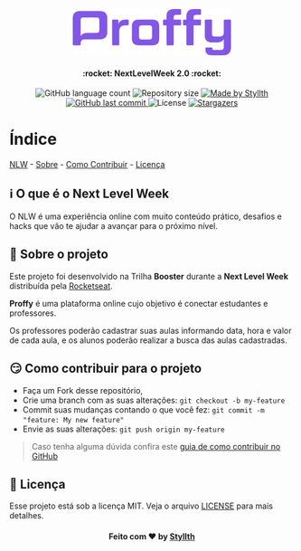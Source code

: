 <p align="center">
   <img src=".github/logo.png?raw=true" alt="Proffy" width="280"/>
</p>

<p>
<h4 align="center">
 :rocket: NextLevelWeek 2.0 :rocket:
</h4>
</p>

<p align="center">
  <img alt="GitHub language count" src="https://img.shields.io/github/languages/count/styllth/Proffy-NLW?color=%2304D361">

  <img alt="Repository size" src="https://img.shields.io/github/repo-size/styllth/Proffy-NLW">

  <a href="https://www.linkedin.com/in/styllth/">
    <img alt="Made by Styllth" src="https://img.shields.io/badge/made%20by-Styllth-%2304D361">
  </a>

  <a href="https://github.com/styllth/Proffy-NLW/commits/master">
    <img alt="GitHub last commit" src="https://img.shields.io/github/last-commit/styllth/Proffy-NLW">
  </a>

  <img alt="License" src="https://img.shields.io/badge/license-MIT-brightgreen">

  <a href="https://github.com/styllth/Proffy-NLW/stargazers">
    <img alt="Stargazers" src="https://img.shields.io/github/stars/styllth/Proffy-NLW?style=social">
  </a>
</p>

# Índice

<p align="center">

[NLW](#nlw) -
[Sobre](#sobre) -
[Como Contribuir](#como-contribuir) -
[Licença](#licenca)

</p>

<a id="nlw"></a>

## :information_source: O que é o Next Level Week

O NLW é uma experiência online com muito conteúdo prático, desafios e hacks que vão te ajudar a avançar para o próximo nível.

<a id="sobre"></a>

## :bookmark: Sobre o projeto

Este projeto foi desenvolvido na Trilha **Booster** durante a **Next Level Week** distribuída pela [Rocketseat](https://rocketseat.com.br/).

**Proffy** é uma plataforma online cujo objetivo é conectar estudantes e professores.

Os professores poderão cadastrar suas aulas informando data, hora e valor de cada aula, e os alunos poderão realizar a busca das aulas cadastradas.

<a id="como-contribuir"></a>

## :smirk: Como contribuir para o projeto

- Faça um Fork desse repositório,
- Crie uma branch com as suas alterações: `git checkout -b my-feature`
- Commit suas mudanças contando o que você fez: `git commit -m "feature: My new feature"`
- Envie as suas alterações: `git push origin my-feature`

> Caso tenha alguma dúvida confira este [guia de como contribuir no GitHub](https://github.com/firstcontributions/first-contributions)

<a id="licenca"></a>

## :memo: Licença

Esse projeto está sob a licença MIT. Veja o arquivo [LICENSE](LICENSE) para mais detalhes.

<p>
<h4 align="center">
    Feito com ❤️ by <a href="https://www.linkedin.com/in/styllth/" target="_blank">Styllth</a>
</h4>
</p>
